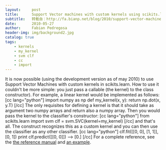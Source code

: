 ```yaml
---
layout:     post
title:      Support Vector machines with custom kernels using scikits.learn
subtitle:   转载自：http://fa.bianp.net/blog/2010/support-vector-machines-with-custom-kernels-using-scikitslearn/
date:       2010-05-27
author:     Fabian Pedregosa
header-img: img/background2.jpg
catalog: true
tags:
    - kernels
    - my_kernel
    - svm clf
    - cc
    - import
---
```


It is now possible (using the development version as of may 2010) to use
Support Vector Machines with custom kernels in scikits.learn. How to use
it couldn't be more simple: you just pass a callable (the kernel) to the
class constructor). For example, a linear kernel would be implemented as
follows: [cc lang="python"] import numpy as np def my_kernel(x, y):
return np.dot(x, y.T) [/cc] The only requisites for defining a kernel is
that it should take as argument two numpy arrays and return also a numpy
array. Then you would pass the kernel to the classifier's constructor:
[cc lang="python"] from scikits.learn import svm clf =
svm.SVC(kernel=my_kernel) [/cc] and that's all. The construct
recognizes this as a custom kernel and you can then use the classifier
as any other classifier. [cc lang="python"] clf.fit([[0, 0], [1, 1]],
[0, 1]) print clf.predict([[0, 0]]) --> [0.] [/cc] For a complete
reference, see the [the reference manual](http://scikit-learn.sourceforge.net/modules/svm.html#using-custom-kernels) and [an example](http://scikit-learn.sourceforge.net/auto_examples/svm/plot_custom_kernel.html#example-svm-plot-custom-kernel-py).
